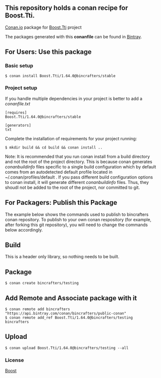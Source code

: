 ## This repository holds a conan recipe for Boost.Tti.

[Conan.io](https://conan.io) package for [Boost.Tti](https://github.com/Boostorg/Tti) project

The packages generated with this **conanfile** can be found in [Bintray](https://bintray.com/bincrafters/conan-public/Boost.Tti%3Abincrafters).

## For Users: Use this package

### Basic setup

    $ conan install Boost.Tti/1.64.0@bincrafters/stable

### Project setup

If you handle multiple dependencies in your project is better to add a *conanfile.txt*

    [requires]
    Boost.Tti/1.64.0@bincrafters/stable

    [generators]
    txt

Complete the installation of requirements for your project running:</small></span>

    $ mkdir build && cd build && conan install ..
	
Note: It is recommended that you run conan install from a build directory and not the root of the project directory.  This is because conan generates *conanbuildinfo* files specific to a single build configuration which by default comes from an autodetected default profile located in ~/.conan/profiles/default .  If you pass different build configuration options to conan install, it will generate different *conanbuildinfo* files.  Thus, they shoudl not be added to the root of the project, nor committed to git. 

## For Packagers: Publish this Package

The example below shows the commands used to publish to bincrafters conan repository. To publish to your own conan respository (for example, after forking this git repository), you will need to change the commands below accordingly. 

## Build  

This is a header only library, so nothing needs to be built.

## Package 

    $ conan create bincrafters/testing
	
## Add Remote and Associate package with it

	$ conan remote add bincrafters "https://api.bintray.com/conan/bincrafters/public-conan"
	$ conan remote add_ref Boost.Tti/1.64.0@bincrafters/testing bincrafters

## Upload

    $ conan upload Boost.Tti/1.64.0@bincrafters/testing --all

### License
[Boost](LICENSE)
